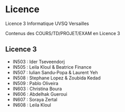 # Licence
Licence 3 Informatique UVSQ Versailles

Contenus des COURS/TD/PROJET/EXAM en Licence 3

## Licence 3
+ IN503 : Ider Tseveendorj
+ IN505 : Leila Kloul & Beatrice Finance
+ IN507 : Iulian Sandu-Popa & Laurent Yeh
+ IN508 : Stephane Lopez & Zoubida Kedad
+ IN509 : Pablo Oliveira 
+ IN603 : Christina Boura
+ IN606 : Abdelhak Gueroui
+ IN607 : Soraya Zertal
+ IN608 : Leila Kloul

